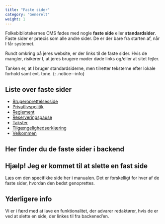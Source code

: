 ```yaml
---
title: "Faste sider"
category: "Generelt"
weight: 1
---
```

Folkebibliotekernes CMS fødes med nogle **faste side** eller **standardsider**. Faste sider er præcis som alle andre sider. De er der bare fra starten af, når I får systemet.

Rundt omkring på jeres website, er der links til de faste sider. Hvis de mangler, risikerer I, at jeres brugere møder døde links og/eller at sitet fejler. 

Tanken er, at I bruger standardsiderne, men tilretter teksterne efter lokale forhold samt evt. tone.
{: .notice--info}

## Liste over faste sider
- [Brugeroprettelsesside](https://danskernesdigitalebibliotek.github.io/folkebibliotekernes_cms_manual/main/indhold/brugeroprettelsesside/)
- [Privatlivspolitik](https://danskernesdigitalebibliotek.github.io/folkebibliotekernes_cms_manual/main/indhold/privatlivspolitik/)
- [Reglement](https://danskernesdigitalebibliotek.github.io/folkebibliotekernes_cms_manual/main/indhold/reglement/)
- [Reserveringspause](https://github.com/danskernesdigitalebibliotek/folkebibliotekernes_cms_manual/blob/main/_indhold/reserveringspause.md)
- [Takster](https://danskernesdigitalebibliotek.github.io/folkebibliotekernes_cms_manual/main/indhold/takster/)
- [Tilgængelighedserklæring](https://danskernesdigitalebibliotek.github.io/folkebibliotekernes_cms_manual/main/indhold/tilgaengelighedserkl%C3%A6ring/)
- [Velkommen](https://danskernesdigitalebibliotek.github.io/folkebibliotekernes_cms_manual/main/indhold/velkommen/)

## Her finder du de faste sider i backend

## Hjælp! Jeg er kommet til at slette en fast side
Læs om den specifikke side her i manualen. Det er forskelligt for hver af de faste sider, hvordan den bedst genoprettes.

## Yderligere info
Vi er i færd med at lave en funktionalitet, der advarer redaktører, hvis de er ved at slette en side, der linkes til fra backened’en.


